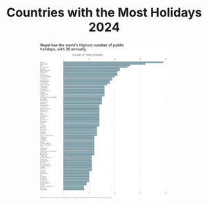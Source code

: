 <h1 align="center"> Countries with the Most Holidays 2024 </h1>

<p align="center">
  <img src="/2024/2024-09-04/20240904.png" width="60%">
</p>


